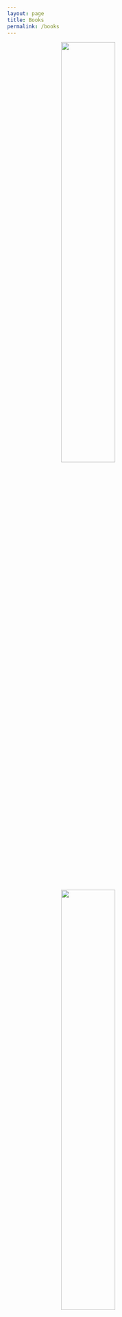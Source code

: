 ```yaml
---
layout: page
title: Books
permalink: /books 
---
```

<a href="https://jcentercreation.github.io/JekyllPersonalWeb/books/01/02/2021/why_leaders_eat_last.html"><img style="display: block; margin-left: auto; margin-right: auto; width: 50%" src="https://jcentercreation.github.io/JekyllPersonalWeb/assets/img/leaders-eat-last.png"></a>
<br>
<a href="https://jcentercreation.github.io/JekyllPersonalWeb/books/05/01/2021/buildingastorybrand.html"><img style="display: block; margin-left: auto; margin-right: auto; width: 50%" src="https://jcentercreation.github.io/JekyllPersonalWeb/assets/img/book-top.svg"></a>
<br>
<a href="https://jcentercreation.github.io/JekyllPersonalWeb/books/01/12/2020/factfulness.html"><img style="display: block; margin-left: auto; margin-right: auto; width: 50%" src="https://jcentercreation.github.io/JekyllPersonalWeb/assets/img/factfulness4.png"></a>
<br>
<a href="https://jcentercreation.github.io/JekyllPersonalWeb/books/15/11/2020/atomichabits.html"><img style="display: block; margin-left: auto; margin-right: auto; width: 50%" src="https://jcentercreation.github.io/JekyllPersonalWeb/assets/img/atomic-habits-book.png"></a>
<br>

# Week 14/21

Assign: Javier Carrillo Gallego
Channel: Blog, Newsletter
Deadline: Apr 10, 2021
Product: Newsletter
Status: Idea

# Story

Hi guys,

# Quote of the week ✍️

> "Perfect is the enemy of good"

From the moral poem *La Bégueule,* Voltaire (1772)

# Recommended Books 📚

# Things I've enjoyed this week ☀️

# Videos